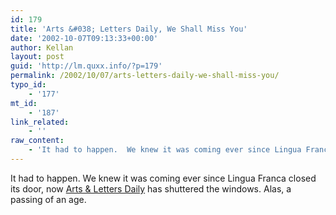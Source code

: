 ```yaml
---
id: 179
title: 'Arts &#038; Letters Daily, We Shall Miss You'
date: '2002-10-07T09:13:33+00:00'
author: Kellan
layout: post
guid: 'http://lm.quxx.info/?p=179'
permalink: /2002/10/07/arts-letters-daily-we-shall-miss-you/
typo_id:
    - '177'
mt_id:
    - '187'
link_related:
    - ''
raw_content:
    - 'It had to happen.  We knew it was coming ever since Lingua Franca closed its door, now <a href=\"http://aldaily.com/\">Arts & Letters Daily</a> has shuttered the windows.  Alas, a passing of an age.'
---
```


It had to happen. We knew it was coming ever since Lingua Franca closed its door, now [Arts &amp; Letters Daily](http://aldaily.com/) has shuttered the windows. Alas, a passing of an age.